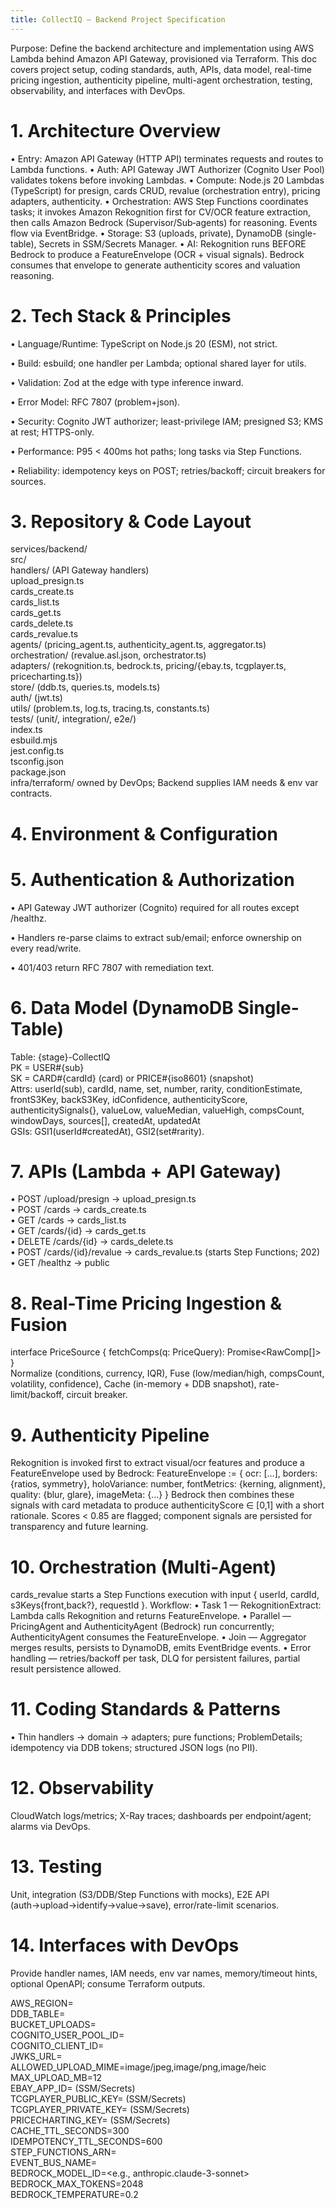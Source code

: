 ```yaml
---
title: CollectIQ — Backend Project Specification
---
```


Purpose: Define the backend architecture and implementation using AWS Lambda behind Amazon API Gateway, provisioned via Terraform. This doc covers project setup, coding standards, auth, APIs, data model, real-time pricing ingestion, authenticity pipeline, multi-agent orchestration, testing, observability, and interfaces with DevOps.

# 1. Architecture Overview

• Entry: Amazon API Gateway (HTTP API) terminates requests and routes to Lambda functions. • Auth: API Gateway JWT Authorizer (Cognito User Pool) validates tokens before invoking Lambdas. • Compute: Node.js 20 Lambdas (TypeScript) for presign, cards CRUD, revalue (orchestration entry), pricing adapters, authenticity. • Orchestration: AWS Step Functions coordinates tasks; it invokes Amazon Rekognition first for CV/OCR feature extraction, then calls Amazon Bedrock (Supervisor/Sub‑agents) for reasoning. Events flow via EventBridge. • Storage: S3 (uploads, private), DynamoDB (single-table), Secrets in SSM/Secrets Manager. • AI: Rekognition runs BEFORE Bedrock to produce a FeatureEnvelope (OCR + visual signals). Bedrock consumes that envelope to generate authenticity scores and valuation reasoning.

# 2. Tech Stack & Principles

• Language/Runtime: TypeScript on Node.js 20 (ESM), not strict.

• Build: esbuild; one handler per Lambda; optional shared layer for utils.

• Validation: Zod at the edge with type inference inward.

• Error Model: RFC 7807 (problem+json).

• Security: Cognito JWT authorizer; least-privilege IAM; presigned S3; KMS at rest; HTTPS-only.

• Performance: P95 \< 400ms hot paths; long tasks via Step Functions.

• Reliability: idempotency keys on POST; retries/backoff; circuit breakers for sources.

# 3. Repository & Code Layout

services/backend/  
src/  
handlers/ (API Gateway handlers)  
upload_presign.ts  
cards_create.ts  
cards_list.ts  
cards_get.ts  
cards_delete.ts  
cards_revalue.ts  
agents/ (pricing_agent.ts, authenticity_agent.ts, aggregator.ts)  
orchestration/ (revalue.asl.json, orchestrator.ts)  
adapters/ (rekognition.ts, bedrock.ts, pricing/{ebay.ts, tcgplayer.ts, pricecharting.ts})  
store/ (ddb.ts, queries.ts, models.ts)  
auth/ (jwt.ts)  
utils/ (problem.ts, log.ts, tracing.ts, constants.ts)  
tests/ (unit/, integration/, e2e/)  
index.ts  
esbuild.mjs  
jest.config.ts  
tsconfig.json  
package.json  
infra/terraform/ owned by DevOps; Backend supplies IAM needs & env var contracts.

# 4. Environment & Configuration

# 5. Authentication & Authorization

• API Gateway JWT authorizer (Cognito) required for all routes except /healthz.

• Handlers re-parse claims to extract sub/email; enforce ownership on every read/write.

• 401/403 return RFC 7807 with remediation text.

# 6. Data Model (DynamoDB Single-Table)

Table: {stage}-CollectIQ  
PK = USER#{sub}  
SK = CARD#{cardId} (card) or PRICE#{iso8601} (snapshot)  
Attrs: userId(sub), cardId, name, set, number, rarity, conditionEstimate, frontS3Key, backS3Key, idConfidence, authenticityScore, authenticitySignals{}, valueLow, valueMedian, valueHigh, compsCount, windowDays, sources\[\], createdAt, updatedAt  
GSIs: GSI1(userId#createdAt), GSI2(set#rarity).

# 7. APIs (Lambda + API Gateway)

• POST /upload/presign → upload_presign.ts  
• POST /cards → cards_create.ts  
• GET /cards → cards_list.ts  
• GET /cards/{id} → cards_get.ts  
• DELETE /cards/{id} → cards_delete.ts  
• POST /cards/{id}/revalue → cards_revalue.ts (starts Step Functions; 202)  
• GET /healthz → public

# 8. Real-Time Pricing Ingestion & Fusion

interface PriceSource { fetchComps(q: PriceQuery): Promise\<RawComp\[\]\> }  
Normalize (conditions, currency, IQR), Fuse (low/median/high, compsCount, volatility, confidence), Cache (in-memory + DDB snapshot), rate-limit/backoff, circuit breaker.

# 9. Authenticity Pipeline

Rekognition is invoked first to extract visual/ocr features and produce a FeatureEnvelope used by Bedrock: FeatureEnvelope := { ocr: \[...\], borders: {ratios, symmetry}, holoVariance: number, fontMetrics: {kerning, alignment}, quality: {blur, glare}, imageMeta: {...} } Bedrock then combines these signals with card metadata to produce authenticityScore ∈ \[0,1\] with a short rationale. Scores \< 0.85 are flagged; component signals are persisted for transparency and future learning.

# 10. Orchestration (Multi-Agent)

cards_revalue starts a Step Functions execution with input { userId, cardId, s3Keys{front,back?}, requestId }. Workflow: • Task 1 — RekognitionExtract: Lambda calls Rekognition and returns FeatureEnvelope. • Parallel — PricingAgent and AuthenticityAgent (Bedrock) run concurrently; AuthenticityAgent consumes the FeatureEnvelope. • Join — Aggregator merges results, persists to DynamoDB, emits EventBridge events. • Error handling — retries/backoff per task, DLQ for persistent failures, partial result persistence allowed.

# 11. Coding Standards & Patterns

• Thin handlers → domain → adapters; pure functions; ProblemDetails; idempotency via DDB tokens; structured JSON logs (no PII).

# 12. Observability

CloudWatch logs/metrics; X-Ray traces; dashboards per endpoint/agent; alarms via DevOps.

# 13. Testing

Unit, integration (S3/DDB/Step Functions with mocks), E2E API (auth→upload→identify→value→save), error/rate-limit scenarios.

# 14. Interfaces with DevOps

Provide handler names, IAM needs, env var names, memory/timeout hints, optional OpenAPI; consume Terraform outputs.

AWS_REGION=  
DDB_TABLE=  
BUCKET_UPLOADS=  
COGNITO_USER_POOL_ID=  
COGNITO_CLIENT_ID=  
JWKS_URL=  
ALLOWED_UPLOAD_MIME=image/jpeg,image/png,image/heic  
MAX_UPLOAD_MB=12  
EBAY_APP_ID= (SSM/Secrets)  
TCGPLAYER_PUBLIC_KEY= (SSM/Secrets)  
TCGPLAYER_PRIVATE_KEY= (SSM/Secrets)  
PRICECHARTING_KEY= (SSM/Secrets)  
CACHE_TTL_SECONDS=300  
IDEMPOTENCY_TTL_SECONDS=600  
STEP_FUNCTIONS_ARN=  
EVENT_BUS_NAME=  
BEDROCK_MODEL_ID=\<e.g., anthropic.claude-3-sonnet\>  
BEDROCK_MAX_TOKENS=2048  
BEDROCK_TEMPERATURE=0.2
